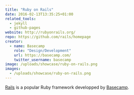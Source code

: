 ```yaml
---
title: "Ruby on Rails"
date: 2016-02-13T13:35:25+01:00
related_tools:
  - jekyll
  - github-pages
website: http://rubyonrails.org/
repo: https://github.com/rails/homepage
creator:
  - name: Basecamp
    role: "Design/Development"
    url: https://basecamp.com/
    twitter_username: basecamp
image: /uploads/showcase/ruby-on-rails.png
images:
  - /uploads/showcase/ruby-on-rails.png
---
```


[Rails](http://rubyonrails.org/) is a popular Ruby framework developped by [Basecamp](https://basecamp.com/).

